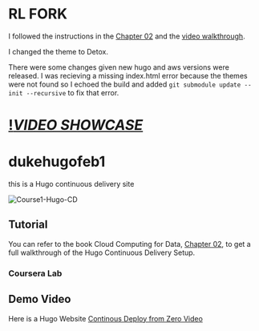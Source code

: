 # RL FORK
I followed the instructions in the [Chapter 02](https://paiml.com/docs/home/books/cloud-computing-for-data/chapter02-cloud-foundations/) and the [video walkthrough](https://www.youtube.com/watch?v=xiodvLdPnvI).

I changed the theme to Detox.

There were some changes given new hugo and aws versions were released.
I was recieving a missing index.html error because the themes were not found so I echoed the build and added `git submodule update --init --recursive` to fix that error.

# [!***VIDEO SHOWCASE***](https://youtu.be/KKHBqfpp8nw)

# dukehugofeb1
this is a Hugo continuous delivery site

![Course1-Hugo-CD](https://user-images.githubusercontent.com/58792/107864165-cd2d2580-6e27-11eb-8607-ed0b7d80c995.jpg)


## Tutorial
You can refer to the book Cloud Computing for Data, [Chapter 02](https://paiml.com/docs/home/books/cloud-computing-for-data/chapter02-cloud-foundations/), to get a full walkthrough of the Hugo Continuous Delivery Setup. 

### Coursera Lab





## Demo Video

Here is a Hugo Website [Continous Deploy from Zero Video](https://www.youtube.com/watch?v=xiodvLdPnvI)
